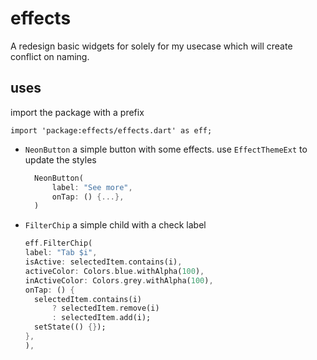 # effects

A redesign basic widgets for solely for my usecase which will create conflict on naming.

## uses

import the package with a prefix

`import 'package:effects/effects.dart' as eff;`

- `NeonButton` a simple button with some effects. use `EffectThemeExt` to update the styles

  ```dart
    NeonButton(
        label: "See more",
        onTap: () {...},
    )
  ```

- `FilterChip` a simple child with a check label

  ```dart
  eff.FilterChip(
  label: "Tab $i",
  isActive: selectedItem.contains(i),
  activeColor: Colors.blue.withAlpha(100),
  inActiveColor: Colors.grey.withAlpha(100),
  onTap: () {
    selectedItem.contains(i)
        ? selectedItem.remove(i)
        : selectedItem.add(i);
    setState(() {});
  },
  ),
  ```
